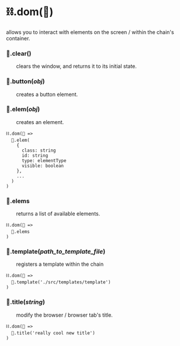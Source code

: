 # ⛓️.dom(🎨)
allows you to interact with elements on the screen / within the chain's container.

### 🎨.clear()
&nbsp;&nbsp;&nbsp;&nbsp;&nbsp;&nbsp;&nbsp;clears the window, and returns it to its initial state.


### 🎨.button(*obj*)
&nbsp;&nbsp;&nbsp;&nbsp;&nbsp;&nbsp;&nbsp;creates a button element.


### 🎨.elem(*obj*)
&nbsp;&nbsp;&nbsp;&nbsp;&nbsp;&nbsp;&nbsp;creates an element.
```
⛓️.dom(🎨 =>
  🎨.elem(
    {
      class: string
      id: string
      type: elementType
      visible: boolean
    },
    ...
  )
)
```


### 🎨.elems
&nbsp;&nbsp;&nbsp;&nbsp;&nbsp;&nbsp;&nbsp;returns a list of available elements.
```
⛓️.dom(🎨 =>
  🎨.elems
)
```


### 🎨.template(*path_to_template_file*)
&nbsp;&nbsp;&nbsp;&nbsp;&nbsp;&nbsp;&nbsp;registers a template within the chain
```
⛓️.dom(🎨 =>
  🎨.template('./src/templates/template')
)
```


### 🎨.title(*string*)
&nbsp;&nbsp;&nbsp;&nbsp;&nbsp;&nbsp;&nbsp;modify the browser / browser tab's title.
```
⛓️.dom(🎨 =>
  🎨.title('really cool new title')
)
```
